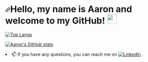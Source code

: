 <h1><a id="user-content-hey-welcome-to-my-page-" class="anchor" aria-hidden="true" href="#hey-welcome-to-my-page-"><svg class="octicon octicon-link" viewBox="0 0 16 16" version="1.1" width="16" height="16" aria-hidden="true"><path fill-rule="evenodd" d="M7.775 3.275a.75.75 0 001.06 1.06l1.25-1.25a2 2 0 112.83 2.83l-2.5 2.5a2 2 0 01-2.83 0 .75.75 0 00-1.06 1.06 3.5 3.5 0 004.95 0l2.5-2.5a3.5 3.5 0 00-4.95-4.95l-1.25 1.25zm-4.69 9.64a2 2 0 010-2.83l2.5-2.5a2 2 0 012.83 0 .75.75 0 001.06-1.06 3.5 3.5 0 00-4.95 0l-2.5 2.5a3.5 3.5 0 004.95 4.95l1.25-1.25a.75.75 0 00-1.06-1.06l-1.25 1.25a2 2 0 01-2.83 0z"></path></svg></a>Hello, my name is Aaron and welcome to my GitHub! <a target="_blank" rel="noopener noreferrer" href="https://raw.githubusercontent.com/MartinHeinz/MartinHeinz/master/wave.gif"><img src="https://raw.githubusercontent.com/MartinHeinz/MartinHeinz/master/wave.gif" width="30px" style="max-width:100%;"></a></h1>

[![Top Langs](https://github-readme-stats.vercel.app/api/top-langs/?username=aaronhevia&layout=compact)](https://github.com/aaronhevia/github-readme-stats)

​[![Aaron's GitHub stats](https://github-readme-stats.vercel.app/api?username=aaronhevia)](https://github.com/aaronhevia/github-readme-stats)

<li>📫 If you have any questions, you can reach me on <a href="https://www.linkedin.com/in/aaron-hevia/" rel="nofollow"><img src="https://raw.githubusercontent.com/MartinHeinz/MartinHeinz/master/linkedin-3-16.png" alt="LinkedIn" style="max-width:100%;"></a> .</li>








<!---
AaronHevia/AaronHevia is a ✨ special ✨ repository because its `README.md` (this file) appears on your GitHub profile.
You can click the Preview link to take a look at your changes.
--->
